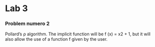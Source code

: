 # Lab 3

### Problem numero 2
Pollard’s ρ algorithm. The implicit function will be f (x) = x2 + 1, but it will also allow the use
of a function f given by the user.
